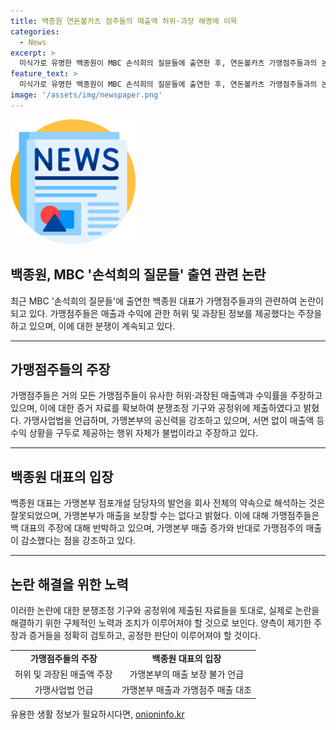 ```yaml
---
title: 백종원 연돈볼카츠 점주들의 매출액 허위·과장 해명에 이목
categories:
  - News
excerpt: >
  미식가로 유명한 백종원이 MBC 손석희의 질문들에 출연한 후, 연돈볼카츠 가맹점주들과의 논쟁이 뜨거워지고 있다. 백 대표가 매출 3천만원을 약속한 것에 대해 부인하자, 가맹점주들은 허위 및 과장된 매출액과 수익률을 주장하며 반박했다. 가맹점주들은 공정위와 분쟁조정 기구에 증거 자료를 제출하고, 백 대표의 발언을 비판했다. 협의회는 백 대표의 발언이 가맹점 주변의 실제 상황과 일치하지 않는다며, 매출 감소에 대한 설명을 요구했다.
feature_text: >
  미식가로 유명한 백종원이 MBC 손석희의 질문들에 출연한 후, 연돈볼카츠 가맹점주들과의 논쟁이 뜨거워지고 있다. 백 대표가 매출 3천만원을 약속한 것에 대해 부인하자, 가맹점주들은 허위 및 과장된 매출액과 수익률을 주장하며 반박했다. 가맹점주들은 공정위와 분쟁조정 기구에 증거 자료를 제출하고, 백 대표의 발언을 비판했다. 협의회는 백 대표의 발언이 가맹점 주변의 실제 상황과 일치하지 않는다며, 매출 감소에 대한 설명을 요구했다.
image: '/assets/img/newspaper.png'
---
```


<p><img src="/assets/img/newspaper.png" alt="kimp 속보" /></p>

<h2 data-ke-size="size26">백종원, MBC '손석희의 질문들' 출연 관련 논란</h2>

<p data-ke-size="size16">최근 MBC '손석희의 질문들'에 출연한 백종원 대표가 가맹점주들과의 관련하여 논란이 되고 있다. 가맹점주들은 매출과 수익에 관한 허위 및 과장된 정보를 제공했다는 주장을 하고 있으며, 이에 대한 분쟁이 계속되고 있다.</p>

<hr>

<h2 data-ke-size="size26">가맹점주들의 주장</h2>

<p data-ke-size="size16">가맹점주들은 거의 모든 가맹점주들이 유사한 허위·과장된 매출액과 수익률을 주장하고 있으며, 이에 대한 증거 자료를 확보하여 분쟁조정 기구와 공정위에 제출하였다고 밝혔다. 가맹사업법을 언급하며, 가맹본부의 공신력을 강조하고 있으며, 서면 없이 매출액 등 수익 상황을 구두로 제공하는 행위 자체가 불법이라고 주장하고 있다.</p>

<hr>

<h2 data-ke-size="size26">백종원 대표의 입장</h2>

<p data-ke-size="size16">백종원 대표는 가맹본부 점포개설 담당자의 발언을 회사 전체의 약속으로 해석하는 것은 잘못되었으며, 가맹본부가 매출을 보장할 수는 없다고 밝혔다. 이에 대해 가맹점주들은 백 대표의 주장에 대해 반박하고 있으며, 가맹본부 매출 증가와 반대로 가맹점주의 매출이 감소했다는 점을 강조하고 있다.</p>

<hr>

<h2 data-ke-size="size26">논란 해결을 위한 노력</h2>

<p data-ke-size="size16">이러한 논란에 대한 분쟁조정 기구와 공정위에 제출된 자료들을 토대로, 실제로 논란을 해결하기 위한 구체적인 노력과 조치가 이루어져야 할 것으로 보인다. 양측이 제기한 주장과 증거들을 정확히 검토하고, 공정한 판단이 이루어져야 할 것이다.</p>

<table>
    <tr>
        <td style="text-align: center; height: 17px;"><b>가맹점주들의 주장</b></td>
        <td style="text-align: center; height: 17px;"><b>백종원 대표의 입장</b></td>
    </tr>
    <tr>
        <td style="text-align: center;">허위 및 과장된 매출액 주장</td>
        <td style="text-align: center;">가맹본부의 매출 보장 불가 언급</td>
    </tr>
    <tr>
        <td style="text-align: center;">가맹사업법 언급</td>
        <td style="text-align: center;">가맹본부 매출과 가맹점주 매출 대조</td>
    </tr>
</table>
유용한 생활 정보가 필요하시다면, <a href="https://onioninfo.kr" rel="dofollow">onioninfo.kr</a>


